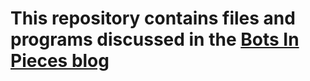 # This repository contains files and programs discussed in the [Bots In Pieces blog](https://mryslab.github.io/bots-in-pieces/index.html)
